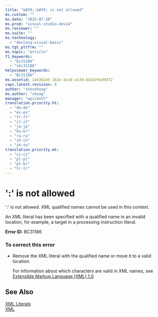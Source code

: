 ```yaml
---
title: "&#39;:&#39; is not allowed"
ms.custom: ""
ms.date: "2015-07-20"
ms.prod: "visual-studio-dev14"
ms.reviewer: ""
ms.suite: ""
ms.technology: 
  - "devlang-visual-basic"
ms.tgt_pltfrm: ""
ms.topic: "article"
f1_keywords: 
  - "bc31186"
  - "vbc31186"
helpviewer_keywords: 
  - "BC31186"
ms.assetid: 14436245-1b2e-4ca9-a139-bd1d79ed9d72
caps.latest.revision: 6
author: "stevehoag"
ms.author: "shoag"
manager: "wpickett"
translation.priority.ht: 
  - "de-de"
  - "es-es"
  - "fr-fr"
  - "it-it"
  - "ja-jp"
  - "ko-kr"
  - "ru-ru"
  - "zh-cn"
  - "zh-tw"
translation.priority.mt: 
  - "cs-cz"
  - "pl-pl"
  - "pt-br"
  - "tr-tr"
---
```

# &#39;:&#39; is not allowed
':' is not allowed. XML qualified names cannot be used in this context.  
  
 An XML literal has been specified with a qualified name in an invalid location, for example, a target in a processing instruction literal.  
  
 **Error ID:** BC31186  
  
### To correct this error  
  
-   Remove the XML literal with the qualified name or move it to a valid location.  
  
     For information about which characters are valid in XML names, see [Extensible Markup Language (XML) 1.0](http://go.microsoft.com/fwlink/?LinkId=73927).  
  
## See Also  
 [XML Literals](../../visual-basic/language-reference/xml-literals/index.md)   
 [XML](../../visual-basic/programming-guide/language-features/xml/index.md)